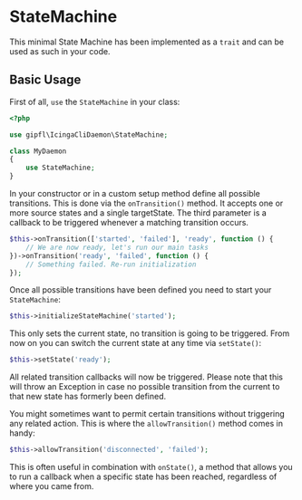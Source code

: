 StateMachine
============

This minimal State Machine has been implemented as a `trait` and can be used as
such in your code.

Basic Usage
-----------

First of all, `use` the `StateMachine` in your class:

```php
<?php

use gipfl\IcingaCliDaemon\StateMachine;

class MyDaemon
{
    use StateMachine;
}
```

In your constructor or in a custom setup method define all possible transitions.
This is done via the `onTransition()` method. It accepts one or more source
states and a single targetState. The third parameter is a callback to be triggered
whenever a matching transition occurs.

```php
$this->onTransition(['started', 'failed'], 'ready', function () {
    // We are now ready, let's run our main tasks
})->onTransition('ready', 'failed', function () {
    // Something failed. Re-run initialization
});
```

Once all possible transitions have been defined you need to start your
`StateMachine`:

```php
$this->initializeStateMachine('started');
```

This only sets the current state, no transition is going to be triggered. From
now on you can switch the current state at any time via `setState()`:

```php
$this->setState('ready');
```

All related transition callbacks will now be triggered. Please note that this
will throw an Exception in case no possible transition from the current to that
new state has formerly been defined.

You might sometimes want to permit certain transitions without triggering any
related action. This is where the `allowTransition()` method comes in handy:

```php
$this->allowTransition('disconnected', 'failed');
```

This is often useful in combination with `onState()`, a method that allows you
to run a callback when a specific state has been reached, regardless of where
you came from.
